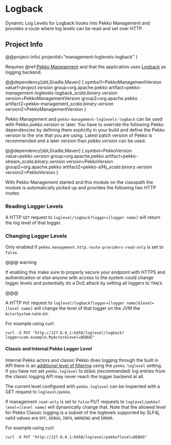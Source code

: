 # Logback

Dynamic Log Levels for Logback hooks into Pekko Management and provides a route where log levels can be read and set over HTTP.

## Project Info

@@project-info{ projectId="management-loglevels-logback" }

Requires @ref:[Pekko Management](../pekko-management.md) and that the application uses [Logback](http://logback.qos.ch) as logging backend.

@@dependency[sbt,Gradle,Maven] {
  symbol1=PekkoManagementVersion
  value1=$project.version$
  group=org.apache.pekko
  artifact=pekko-management-loglevels-logback_$scala.binary.version$
  version=PekkoManagementVersion
  group2=org.apache.pekko
  artifact2=pekko-management_$scala.binary.version$
  version2=PekkoManagementVersion
}

Pekko Management and `pekko-management-loglevels-logback` can be used with Pekko $pekko.version$ or later.
You have to override the following Pekko dependencies by defining them explicitly in your build and
define the Pekko version to the one that you are using. Latest patch version of Pekko is recommended and
a later version than $pekko.version$ can be used.

@@dependency[sbt,Gradle,Maven] {
  symbol=PekkoVersion
  value=$pekko.version$
  group=org.apache.pekko
  artifact=pekko-stream_$scala.binary.version$
  version=PekkoVersion
  group2=org.apache.pekko
  artifact2=pekko-slf4j_$scala.binary.version$
  version2=PekkoVersion
}

With Pekko Management started and this module on the classpath the module is automatically picked up and provides the following two HTTP routes:

### Reading Logger Levels

A HTTP `GET` request to `loglevel/logback?logger=[logger name]` will return the log level of that logger.

### Changing Logger Levels

Only enabled if `pekko.management.http.route-providers-read-only` is set to `false`. 

@@@ warning

If enabling this make sure to properly secure your endpoint with HTTPS and authentication or else anyone with access to the system could change logger levels and potentially do a DoS attack by setting all loggers to `TRACE`.

@@@

A HTTP `PUT` request to `loglevel/logback?logger=[logger name]&level=[level name]` will change the level of that logger on the JVM the `ActorSystem` runs on.

For example using curl:

```
curl -X PUT "http://127.0.0.1:6458/loglevel/logback?logger=com.example.MyActor&level=DEBUG"
```

#### Classic and Internal Pekko Logger Level

Internal Pekko actors and classic Pekko does logging through the built in API there is an [additional level of filtering](https://pekko.apache.org/docs/pekko/current/logging.html#slf4j) using the
`pekko.loglevel` setting. If you have not set `pekko.loglevel` to `DEBUG` (recommended) log entries from the classic logging API may never reach the logger backend at all.

The current level configured with `pekko.loglevel` can be inspected with a GET request to `loglevel/pekko`.

If management `read-only` is set to `false` PUT requests to `loglevel/pekko?level=[level name]` will dynamically change that.
Note that the allowed level for Pekko Classic logging is a subset of the loglevels supported by SLF4j, valid values are `OFF`, `DEBUG`, `INFO`, `WARNING` and `ERROR`.

For example using curl:

```
curl -X PUT "http://127.0.0.1:6458/loglevel/pekko?level=DEBUG"
```
